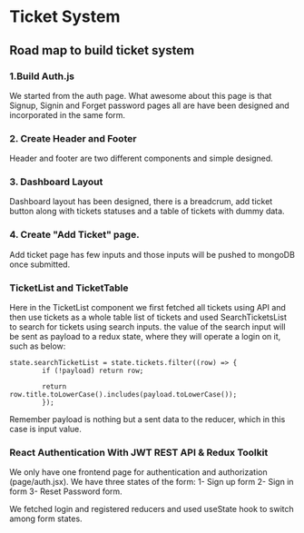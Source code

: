 # Ticket System

## Road map to build ticket system

### 1.Build Auth.js

We started from the auth page. What awesome about this page is that Signup, Signin and Forget password pages all are have been designed and incorporated in the same form.

### 2. Create Header and Footer

Header and footer are two different components and simple designed.

### 3. Dashboard Layout

Dashboard layout has been designed, there is a breadcrum, add ticket button along with tickets statuses and a table of tickets with dummy data.

### 4. Create "Add Ticket" page.
Add ticket page has few inputs and those inputs will be pushed to mongoDB once submitted.


### TicketList and TicketTable
Here in the TicketList component we first fetched all tickets using API and then use tickets as a whole table list of tickets and used SearchTicketsList to search for tickets using search inputs. the value of the search input will be sent as payload to a redux state, where they will operate a login on it, such as below:
```
state.searchTicketList = state.tickets.filter((row) => {
        if (!payload) return row;

        return row.title.toLowerCase().includes(payload.toLowerCase());
        });
```

Remember payload is nothing but a sent data to the reducer, which in this case is input value.


### React Authentication With JWT REST API & Redux Toolkit 
We only have one frontend page for authentication and authorization (page/auth.jsx).
We have three states of the form:
        1- Sign up form
        2- Sign in form
        3- Reset Password form.

We fetched login and registered reducers and used useState hook to switch among form states.

